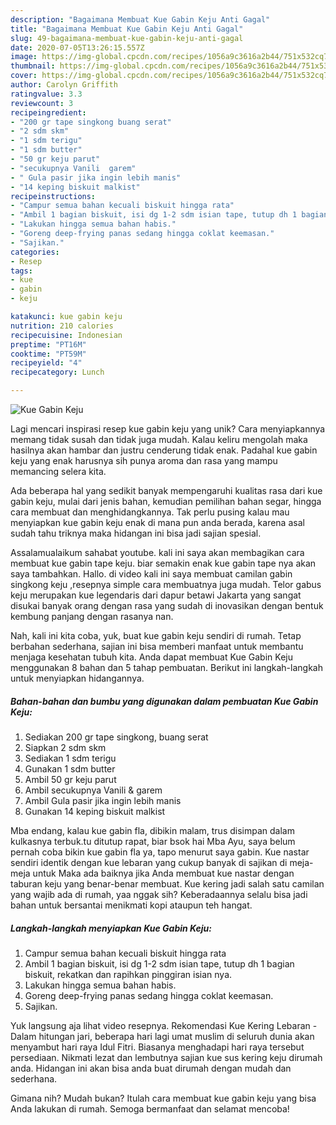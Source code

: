 ```yaml
---
description: "Bagaimana Membuat Kue Gabin Keju Anti Gagal"
title: "Bagaimana Membuat Kue Gabin Keju Anti Gagal"
slug: 49-bagaimana-membuat-kue-gabin-keju-anti-gagal
date: 2020-07-05T13:26:15.557Z
image: https://img-global.cpcdn.com/recipes/1056a9c3616a2b44/751x532cq70/kue-gabin-keju-foto-resep-utama.jpg
thumbnail: https://img-global.cpcdn.com/recipes/1056a9c3616a2b44/751x532cq70/kue-gabin-keju-foto-resep-utama.jpg
cover: https://img-global.cpcdn.com/recipes/1056a9c3616a2b44/751x532cq70/kue-gabin-keju-foto-resep-utama.jpg
author: Carolyn Griffith
ratingvalue: 3.3
reviewcount: 3
recipeingredient:
- "200 gr tape singkong buang serat"
- "2 sdm skm"
- "1 sdm terigu"
- "1 sdm butter"
- "50 gr keju parut"
- "secukupnya Vanili  garem"
- " Gula pasir jika ingin lebih manis"
- "14 keping biskuit malkist"
recipeinstructions:
- "Campur semua bahan kecuali biskuit hingga rata"
- "Ambil 1 bagian biskuit, isi dg 1-2 sdm isian tape, tutup dh 1 bagian biskuit, rekatkan dan rapihkan pinggiran isian nya."
- "Lakukan hingga semua bahan habis."
- "Goreng deep-frying panas sedang hingga coklat keemasan."
- "Sajikan."
categories:
- Resep
tags:
- kue
- gabin
- keju

katakunci: kue gabin keju 
nutrition: 210 calories
recipecuisine: Indonesian
preptime: "PT16M"
cooktime: "PT59M"
recipeyield: "4"
recipecategory: Lunch

---
```



![Kue Gabin Keju](https://img-global.cpcdn.com/recipes/1056a9c3616a2b44/751x532cq70/kue-gabin-keju-foto-resep-utama.jpg)

Lagi mencari inspirasi resep kue gabin keju yang unik? Cara menyiapkannya memang tidak susah dan tidak juga mudah. Kalau keliru mengolah maka hasilnya akan hambar dan justru cenderung tidak enak. Padahal kue gabin keju yang enak harusnya sih punya aroma dan rasa yang mampu memancing selera kita.

Ada beberapa hal yang sedikit banyak mempengaruhi kualitas rasa dari kue gabin keju, mulai dari jenis bahan, kemudian pemilihan bahan segar, hingga cara membuat dan menghidangkannya. Tak perlu pusing kalau mau menyiapkan kue gabin keju enak di mana pun anda berada, karena asal sudah tahu triknya maka hidangan ini bisa jadi sajian spesial.

Assalamualaikum sahabat youtube. kali ini saya akan membagikan cara membuat kue gabin tape keju. biar semakin enak kue gabin tape nya akan saya tambahkan. Hallo. di video kali ini saya membuat camilan gabin singkong keju ,resepnya simple cara membuatnya juga mudah. Telor gabus keju merupakan kue legendaris dari dapur betawi Jakarta yang sangat disukai banyak orang dengan rasa yang sudah di inovasikan dengan bentuk kembung panjang dengan rasanya nan.


Nah, kali ini kita coba, yuk, buat kue gabin keju sendiri di rumah. Tetap berbahan sederhana, sajian ini bisa memberi manfaat untuk membantu menjaga kesehatan tubuh kita. Anda dapat membuat Kue Gabin Keju menggunakan 8 bahan dan 5 tahap pembuatan. Berikut ini langkah-langkah untuk menyiapkan hidangannya.

<!--inarticleads1-->

##### Bahan-bahan dan bumbu yang digunakan dalam pembuatan Kue Gabin Keju:

1. Sediakan 200 gr tape singkong, buang serat
1. Siapkan 2 sdm skm
1. Sediakan 1 sdm terigu
1. Gunakan 1 sdm butter
1. Ambil 50 gr keju parut
1. Ambil secukupnya Vanili &amp; garem
1. Ambil  Gula pasir jika ingin lebih manis
1. Gunakan 14 keping biskuit malkist


Mba endang, kalau kue gabin fla, dibikin malam, trus disimpan dalam kulkasnya terbuk.tu ditutup rapat, biar bsok hai Mba Ayu, saya belum pernah coba bikin kue gabin fla ya, tapo menurut saya gabin. Kue nastar sendiri identik dengan kue lebaran yang cukup banyak di sajikan di meja-meja untuk Maka ada baiknya jika Anda membuat kue nastar dengan taburan keju yang benar-benar membuat. Kue kering jadi salah satu camilan yang wajib ada di rumah, yaa nggak sih? Keberadaannya selalu bisa jadi bahan untuk bersantai menikmati kopi ataupun teh hangat. 

<!--inarticleads2-->

##### Langkah-langkah menyiapkan Kue Gabin Keju:

1. Campur semua bahan kecuali biskuit hingga rata
1. Ambil 1 bagian biskuit, isi dg 1-2 sdm isian tape, tutup dh 1 bagian biskuit, rekatkan dan rapihkan pinggiran isian nya.
1. Lakukan hingga semua bahan habis.
1. Goreng deep-frying panas sedang hingga coklat keemasan.
1. Sajikan.


Yuk langsung aja lihat video resepnya. Rekomendasi Kue Kering Lebaran - Dalam hitungan jari, beberapa hari lagi umat muslim di seluruh dunia akan menyambut hari raya Idul Fitri. Biasanya menghadapi hari raya tersebut persediaan. Nikmati lezat dan lembutnya sajian kue sus kering keju dirumah anda. Hidangan ini akan bisa anda buat dirumah dengan mudah dan sederhana. 

Gimana nih? Mudah bukan? Itulah cara membuat kue gabin keju yang bisa Anda lakukan di rumah. Semoga bermanfaat dan selamat mencoba!
